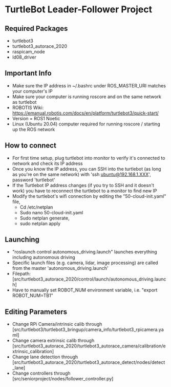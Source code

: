 # TurtleBot Leader-Follower Project

## Required Packages
- turtlebot3
- turtlebot3_autorace_2020
- raspicam_node
- ld08_driver

## Important Info
- Make sure the IP address in ~/.bashrc under ROS_MASTER_URI matches your computer's IP
- Make sure your computer is running roscore and on the same network as turtlebot
- ROBOTIS Wiki: https://emanual.robotis.com/docs/en/platform/turtlebot3/quick-start/
- Version = ROS1 Noetic
- Linux (Ubuntu 20.04) computer required for running roscore / starting up the ROS network

## How to connect
- For first time setup, plug turtlebot into monitor to verify it's connected to network and check its IP address
- Once you know the IP address, you can SSH into the turtlebot (as long as you're on the same network) with 'ssh ubuntu@192.168.1.XXX', password 'turtlebot'
- If the Turtlebot IP address changes (if you try to SSH and it doesn't work) you have to reconnect the turtlebot to a monitor to find new IP
- Modify the turtlebot's wifi connection by editing the "50-cloud-init.yaml" file,
  - Cd /etc/netplan
  - Sudo nano 50-cloud-init.yaml
  - Sudo netplan generate, 
  - sudo netplan apply
 
  
## Launching
- "roslaunch control autonomous_driving.launch" launches everything including autonomous driving
- Specific launch files (e.g. camera, lidar, image processing) are called from the master 'autonomous_driving.launch'
- Filepath: [src/turtlebot3_autorace_2020/control/launch/autonomous_driving.launch]
- Have to manually set ROBOT_NUM environment variable, i.e. "export ROBOT_NUM=TB1"

## Editing Parameters
- Change RPi Camera/intrinsic calib through [src/turtlebot3/turtlebot3_bringup/camera_info/turtlebot3_rpicamera.yaml]
- Change camera extrinsic calib through [src/turtlebot3_autorace_2020/turtlebot3_autorace_camera/calibration/extrinsic_calibration]
- Change lane detection through [src/turtlebot3_autorace_2020/turtlebot3_autorace_detect/nodes/detect_lane]
- Change controllers through [src/seniorproject/nodes/follower_controller.py]


